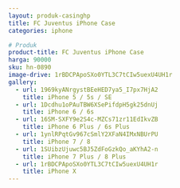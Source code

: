 ```yaml
---
layout: produk-casinghp
title: FC Juventus iPhone Case
categories: iphone

# Produk
product-title: FC Juventus iPhone Case
harga: 90000
sku: hn-0890
image-drive: 1rBDCPApoSXo0YTL3C7tCIw5uexU4UH1r
gallery:
  - url: 1969kyANrgystBEeHED7ya5_I7px7HjA2
    title: iPhone 5 / 5s / SE
  - url: 1Dcdhu1oPAuTBW6XSePifdpH5gk25dnUj
    title: iPhone 6 / 6s
  - url: 16SM-SXFY9e2S4c-MZCs71zr11EdIkvZB
    title: iPhone 6 Plus / 6s Plus
  - url: 1ynlRPqtGv967cSmlY2XFaN4IMxNBUrPU
    title: iPhone 7 / 8
  - url: 1SUibzUjuwc5BJ5ZdFoGzkQo_aKYhA2-n
    title: iPhone 7 Plus / 8 Plus
  - url: 1rBDCPApoSXo0YTL3C7tCIw5uexU4UH1r
    title: iPhone X
---
```


